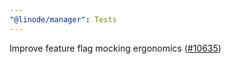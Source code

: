 ```yaml
---
"@linode/manager": Tests
---
```


Improve feature flag mocking ergonomics ([#10635](https://github.com/linode/manager/pull/10635))
